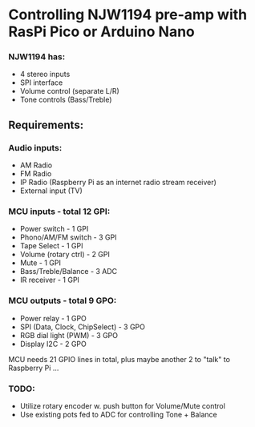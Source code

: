 # Controlling NJW1194 pre-amp with RasPi Pico or Arduino Nano

### NJW1194 has:
- 4 stereo inputs
- SPI interface
- Volume control (separate L/R)
- Tone controls (Bass/Treble)

## Requirements:

### Audio inputs:
- AM Radio
- FM Radio
- IP Radio (Raspberry Pi as an internet radio stream receiver)
- External input (TV)

### MCU inputs - total 12 GPI:
- Power switch - 1 GPI
- Phono/AM/FM switch - 3 GPI
- Tape Select - 1 GPI
- Volume (rotary ctrl) - 2 GPI
- Mute - 1 GPI
- Bass/Treble/Balance - 3 ADC
- IR receiver - 1 GPI

### MCU outputs - total 9 GPO:
- Power relay - 1 GPO
- SPI (Data, Clock, ChipSelect) - 3 GPO
- RGB dial light (PWM) - 3 GPO
- Display I2C - 2 GPO

MCU needs 21 GPIO lines in total, plus maybe another 2 to "talk" to Raspberry Pi ...

### TODO:

- Utilize rotary encoder w. push button for Volume/Mute control
- Use existing pots fed to ADC for controlling Tone + Balance

